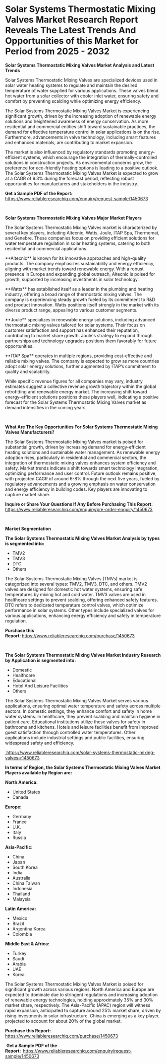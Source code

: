 <p><h1>Solar Systems Thermostatic Mixing Valves Market Research Report Reveals The Latest Trends And Opportunities of this Market for Period from 2025 - 2032</h1></p><p><strong>Solar Systems Thermostatic Mixing Valves Market Analysis and Latest Trends</strong></p>
<p><p>Solar Systems Thermostatic Mixing Valves are specialized devices used in solar water heating systems to regulate and maintain the desired temperature of water supplied for various applications. These valves blend hot water from a solar collector with cooler inlet water, ensuring safety and comfort by preventing scalding while optimizing energy efficiency. </p><p>The Solar Systems Thermostatic Mixing Valves Market is experiencing significant growth, driven by the increasing adoption of renewable energy solutions and heightened awareness of energy conservation. As more residential and commercial entities shift toward sustainable practices, the demand for effective temperature control in solar applications is on the rise. Furthermore, advancements in valve technology, including smart features and enhanced materials, are contributing to market expansion.</p><p>The market is also influenced by regulatory standards promoting energy-efficient systems, which encourage the integration of thermally-controlled solutions in construction projects. As environmental concerns grow, the preference for eco-friendly heating options is leading to a positive outlook. The Solar Systems Thermostatic Mixing Valves Market is expected to grow at a CAGR of 9.3% during the forecast period, reflecting robust opportunities for manufacturers and stakeholders in the industry.</p></p>
<p><strong>Get a Sample PDF of the Report:&nbsp;</strong> <a href="https://www.reliableresearchiq.com/enquiry/request-sample/1450673?utm_campaign=2443&utm_medium=2&utm_source=Github&utm_content=ia&utm_term=16042025&utm_id=solar-systems-thermostatic-mixing-valves">https://www.reliableresearchiq.com/enquiry/request-sample/1450673</a></p>
<p>&nbsp;</p>
<p><strong>Solar Systems Thermostatic Mixing Valves Major Market Players</strong></p>
<p><p>The Solar Systems Thermostatic Mixing Valves market is characterized by several key players, including Altecnic, Watts, Joule, ITAP Spa, Thermomat, and Genebre. These companies focus on providing efficient solutions for water temperature regulation in solar heating systems, catering to both residential and commercial applications.</p><p>**Altecnic** is known for its innovative approaches and high-quality products. The company emphasizes sustainability and energy efficiency, aligning with market trends toward renewable energy. With a robust presence in Europe and expanding global outreach, Altecnic is poised for growth, supported by increasing investments in solar technology.</p><p>**Watts** has established itself as a leader in the plumbing and heating industry, offering a broad range of thermostatic mixing valves. The company is experiencing steady growth fueled by its commitment to R&D and product innovation. Watts positions itself strongly in the market with its diverse product range, appealing to various customer segments.</p><p>**Joule** specializes in renewable energy solutions, including advanced thermostatic mixing valves tailored for solar systems. Their focus on customer satisfaction and support has enhanced their reputation, contributing to market share growth. Joule's strategy to expand through partnerships and technology upgrades positions them favorably for future opportunities.</p><p>**ITAP Spa** operates in multiple regions, providing cost-effective and reliable mixing valves. The company is expected to grow as more countries adopt solar energy solutions, further augmented by ITAP’s commitment to quality and scalability.</p><p>While specific revenue figures for all companies may vary, industry estimates suggest a collective revenue growth trajectory within the global retrofitting and renewable energy market. The increasing shift toward energy-efficient solutions positions these players well, indicating a positive forecast for the Solar Systems Thermostatic Mixing Valves market as demand intensifies in the coming years.</p></p>
<p>&nbsp;</p>
<p><strong>What Are The Key Opportunities For Solar Systems Thermostatic Mixing Valves Manufacturers?</strong></p>
<p><p>The Solar Systems Thermostatic Mixing Valves market is poised for substantial growth, driven by increasing demand for energy-efficient heating solutions and sustainable water management. As renewable energy adoption rises, particularly in residential and commercial sectors, the integration of thermostatic mixing valves enhances system efficiency and safety. Market trends indicate a shift towards smart technology integration, optimizing performance and user control. Future outlook remains positive, with projected CAGR of around 6-8% through the next five years, fueled by regulatory advancements and a growing emphasis on water conservation and energy efficiency in building codes. Key players are innovating to capture market share.</p></p>
<p><strong>Inquire or Share Your Questions If Any Before Purchasing This Report:</strong> <a href="https://www.reliableresearchiq.com/enquiry/pre-order-enquiry/1450673?utm_campaign=2443&utm_medium=2&utm_source=Github&utm_content=ia&utm_term=16042025&utm_id=solar-systems-thermostatic-mixing-valves">https://www.reliableresearchiq.com/enquiry/pre-order-enquiry/1450673</a></p>
<p>&nbsp;</p>
<p><strong>Market Segmentation</strong></p>
<p><strong>The Solar Systems Thermostatic Mixing Valves Market Analysis by types is segmented into:</strong></p>
<p><ul><li>TMV2</li><li>TMV3</li><li>DTC</li><li>Others</li></ul></p>
<p><p>The Solar Systems Thermostatic Mixing Valves (TMVs) market is categorized into several types: TMV2, TMV3, DTC, and others. TMV2 valves are designed for domestic hot water systems, ensuring safe temperatures by mixing hot and cold water. TMV3 valves are used in healthcare settings to prevent scalding, offering enhanced safety features. DTC refers to dedicated temperature control valves, which optimize performance in solar systems. Other types include specialized valves for various applications, enhancing energy efficiency and safety in temperature regulation.</p></p>
<p><strong>Purchase this Report:&nbsp;</strong><a href="https://www.reliableresearchiq.com/purchase/1450673?utm_campaign=2443&utm_medium=2&utm_source=Github&utm_content=ia&utm_term=16042025&utm_id=solar-systems-thermostatic-mixing-valves">https://www.reliableresearchiq.com/purchase/1450673</a></p>
<p>&nbsp;</p>
<p><strong>The Solar Systems Thermostatic Mixing Valves Market Industry Research by Application is segmented into:</strong></p>
<p><ul><li>Domestic</li><li>Healthcare</li><li>Educational</li><li>Hotel And Leisure Facilities</li><li>Others</li></ul></p>
<p><p>The Solar Systems Thermostatic Mixing Valves Market serves various applications, ensuring optimal water temperature and safety across multiple sectors. In domestic settings, they enhance comfort and safety in home water systems. In healthcare, they prevent scalding and maintain hygiene in patient care. Educational institutions utilize these valves for safety in bathrooms and kitchens. Hotels and leisure facilities benefit from improved guest satisfaction through controlled water temperatures. Other applications include industrial settings and public facilities, ensuring widespread safety and efficiency.</p></p>
<p><a href="https://www.reliableresearchiq.com/solar-systems-thermostatic-mixing-valves-r1450673?utm_campaign=2443&utm_medium=2&utm_source=Github&utm_content=ia&utm_term=16042025&utm_id=solar-systems-thermostatic-mixing-valves">&nbsp;https://www.reliableresearchiq.com/solar-systems-thermostatic-mixing-valves-r1450673</a></p>
<p><strong>In terms of Region, the Solar Systems Thermostatic Mixing Valves Market Players available by Region are:</strong></p>
<p>
    <p> <strong> North America: </strong>
        <ul>
            <li>United States</li>
            <li>Canada</li>
        </ul>
        </p> 
    <p> <strong> Europe: </strong>
        <ul>
            <li>Germany</li>
            <li>France</li>
            <li>U.K.</li>
            <li>Italy</li>
            <li>Russia</li>
        </ul>
        </p> 
    <p> <strong> Asia-Pacific: </strong>
        <ul>
            <li>China</li>
            <li>Japan</li>
            <li>South Korea</li>
            <li>India</li>
            <li>Australia</li>
            <li>China Taiwan</li>
            <li>Indonesia</li>
            <li>Thailand</li>
            <li>Malaysia</li>
        </ul>
        </p> 
    <p> <strong> Latin America: </strong>
        <ul>
            <li>Mexico</li>
            <li>Brazil</li>
            <li>Argentina Korea</li>
            <li>Colombia</li>
        </ul>
        </p> 
    <p> <strong> Middle East & Africa: </strong>
        <ul>
            <li>Turkey</li>
            <li>Saudi</li>
            <li>Arabia</li>
            <li>UAE</li>
            <li>Korea</li>
        </ul>
    </p>
    </p>
<p><p>The Solar Systems Thermostatic Mixing Valves Market is poised for significant growth across various regions. North America and Europe are expected to dominate due to stringent regulations and increasing adoption of renewable energy technologies, holding approximately 35% and 30% market share, respectively. The Asia-Pacific (APAC) region will witness rapid expansion, anticipated to capture around 25% market share, driven by rising investments in solar infrastructure. China is emerging as a key player, projected to account for about 20% of the global market.</p></p>
<p><strong>Purchase this Report: </strong><a href="https://www.reliableresearchiq.com/purchase/1450673?utm_campaign=2443&utm_medium=2&utm_source=Github&utm_content=ia&utm_term=16042025&utm_id=solar-systems-thermostatic-mixing-valves">https://www.reliableresearchiq.com/purchase/1450673</a></p>
<p>&nbsp;<strong>Get a Sample PDF of the Report:&nbsp;&nbsp;</strong><a href="https://www.reliableresearchiq.com/enquiry/request-sample/1450673?utm_campaign=2443&utm_medium=2&utm_source=Github&utm_content=ia&utm_term=16042025&utm_id=solar-systems-thermostatic-mixing-valves">https://www.reliableresearchiq.com/enquiry/request-sample/1450673</a></p>
<p><strong></strong></p>
<p><p></p><p></p><p></p></p>